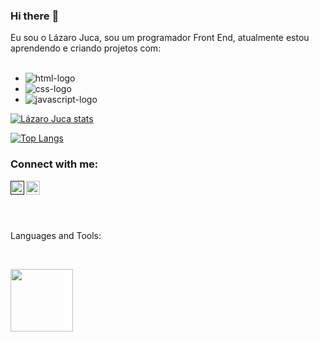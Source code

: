### Hi there :pencil:

Eu sou o Lázaro Juca, sou um programador Front End, atualmente estou aprendendo e criando projetos com:
<br>
<br>
  - <img src="https://img.shields.io/badge/HTML5-E34F26?style=for-the-badge&logo=html5&logoColor=white" alt="html-logo" />
  - <img src="https://img.shields.io/badge/CSS3-1572B6?style=for-the-badge&logo=css3&logoColor=white" alt="css-logo" />
  - <img src="https://img.shields.io/badge/JavaScript-F7DF1E?style=for-the-badge&logo=javascript&logoColor=black" alt="javascript-logo" />

  [![Lázaro Juca stats](https://github-readme-stats.vercel.app/api?username=LazaroJuca)](https://github.com/anuraghazra/github-readme-stats)

  [![Top Langs](https://github-readme-stats.vercel.app/api/top-langs/?username=LazaroJuca)](https://github.com/anuraghazra/github-readme-stats)
<br>

### Connect with me:

<p>
<a href=""https://www.instragran.com/lazaro.juca">
  
<img align="left" alt="icone do instagram uma camera dentro de um quadrado" width="22px" src="https://cdn.jsdelivr.net/npm/simple-icons@v3/icons/instagram.svg" />
<a/>
<a href="https://www.linkedin.com/in/lázaro-juca"/>

<img align="left" alt="LinkedIn" width="22px" src="https://cdn.jsdelivr.net/npm/simple-icons@v3/icons/linkedin.svg" />
<a/>
<p/>
<br />
<br />


<p align="left">
 <br />
  
Languages and Tools:
 </p>
<br />

<code><img height="100" src="https://ayltoninacio.com.br/img/p/32w750.jpg"></code>



